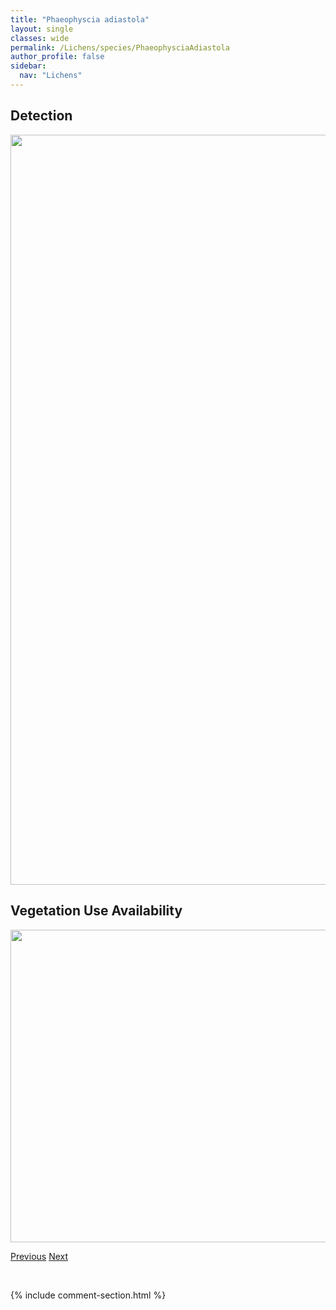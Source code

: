 ```yaml
---
title: "Phaeophyscia adiastola"
layout: single
classes: wide
permalink: /Lichens/species/PhaeophysciaAdiastola
author_profile: false
sidebar:
  nav: "Lichens"
---
```


<h2>Detection</h2>

<a href="https://drive.google.com/uc?export=view&id=14NJtNoYSZM8ty6YoYS4aBq2TTtWlf5SJ">
<img src="https://drive.google.com/uc?export=view&id=14NJtNoYSZM8ty6YoYS4aBq2TTtWlf5SJ" height = "1200" width = "800">
</a>


<h2>Vegetation Use Availability</h2>

<a href="https://drive.google.com/uc?export=view&id=1g_YHFmCrx61r-M7jMIqIcMy-obafr66V">
<img src="https://drive.google.com/uc?export=view&id=1g_YHFmCrx61r-M7jMIqIcMy-obafr66V" height = "500" width = "1000">
</a>


<a href="/DevelopmentWebsite/Lichens/species/PhaeocaliciumSpNov7Subtremulicola" class="pagination--pager" title="Phaeocalicium sp. nov. 7 subtremulicola">Previous</a> <a href="/DevelopmentWebsite/Lichens/species/PhaeophysciaCfHirsuta" class="pagination--pager" title="Phaeophyscia cf. hirsuta">Next</a>

<p>&nbsp;</p>

{% include comment-section.html %}
